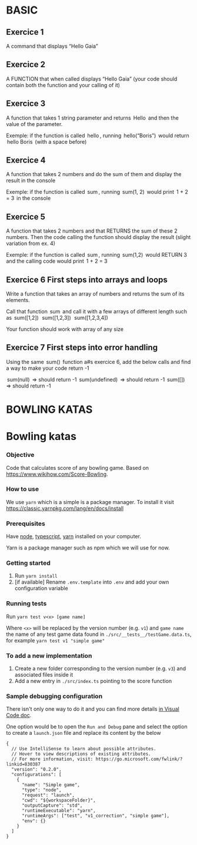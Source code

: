 # BASIC

## Exercice 1

A command that displays “Hello Gaia”

## Exercice 2

A FUNCTION that when called displays “Hello Gaia” (your code should contain both the function and your calling of it)

## Exercice 3

A function that takes 1 string parameter and returns ⁠ Hello ⁠ and then the value of the parameter.

Exemple: if the function is called ⁠ hello ⁠, running ⁠ hello(“Boris”) ⁠ would return ⁠ hello Boris ⁠ (with a space before)

## Exercice 4

A function that takes 2 numbers and do the sum of them and display the result in the console

Exemple: if the function is called ⁠ sum ⁠, running ⁠ sum(1, 2) ⁠ would print ⁠ 1 + 2 = 3 ⁠ in the console

## Exercice 5

A function that takes 2 numbers and that RETURNS the sum of these 2 numbers. Then the code calling the function should display the result (slight variation from ex. 4)

Exemple: if the function is called ⁠ sum ⁠, running ⁠ sum(1,2) ⁠ would RETURN 3 and the calling code would print ⁠ 1 + 2 = 3 ⁠

## Exercice 6 First steps into arrays and loops

Write a function that takes an array of numbers and returns the sum of its elements.

Call that function ⁠ sum ⁠ and call it with a few arrays of different length such as
⁠ sum([1,2]) ⁠
⁠ sum([1,2,3]) ⁠
⁠ sum([1,2,3,4]) ⁠

Your function should work with array of any size

## Exercice 7 First steps into error handling

Using the same ⁠ sum() ⁠ function a#s exercice 6, add the below calls and find a way to make your code return -1

⁠ sum(null) ⁠ => should return -1
⁠ sum(undefined) ⁠ => should return -1
⁠ sum([]) ⁠ => should return -1

# BOWLING KATAS

# Bowling katas

### Objective

Code that calculates score of any bowling game. Based on https://www.wikihow.com/Score-Bowling.

### How to use

We use `yarn` which is a simple is a package manager. To install it visit https://classic.yarnpkg.com/lang/en/docs/install

### Prerequisites

Have [node](https://nodejs.org/en/download/package-manager), [typescript](https://www.typescriptlang.org/download/), [yarn](https://classic.yarnpkg.com/en/docs/install) installed on your computer.

Yarn is a package manager such as npm which we will use for now.

### Getting started

1. Run `yarn install`
2. [if available] Rename `.env.template` into `.env` and add your own configuration variable

### Running tests

Run `yarn test v<x> [game name]`

Where `<x>` will be replaced by the version number (e.g. `v1`) and `game name` the name of any test game data found in `./src/__tests__/testGame.data.ts`, for example `yarn test v1 "simple game"`

### To add a new implementation

1. Create a new folder corresponding to the version number (e.g. `v3`) and associated files inside it
2. Add a new entry in `./src/index.ts` pointing to the score function

### Sample debugging configuration

There isn't only one way to do it and you can find more details [in Visual Code doc](https://code.visualstudio.com/docs/nodejs/nodejs-debugging).

One option would be to open the `Run and Debug` pane and select the option to create a `launch.json` file and replace its content by the below

```
{
  // Use IntelliSense to learn about possible attributes.
  // Hover to view descriptions of existing attributes.
  // For more information, visit: https://go.microsoft.com/fwlink/?linkid=830387
  "version": "0.2.0",
  "configurations": [
    {
      "name": "Simple game",
      "type": "node",
      "request": "launch",
      "cwd": "${workspaceFolder}",
      "outputCapture": "std",
      "runtimeExecutable": "yarn",
      "runtimeArgs": ["test", "v1_correction", "simple game"],
      "env": {}
    }
  ]
}
```
